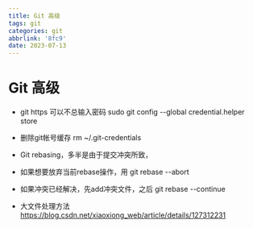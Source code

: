 ```yaml
---
title: Git 高级
tags: git
categories: git
abbrlink: '8fc9'
date: 2023-07-13
---
```



# Git 高级

- git https 可以不总输入密码
  sudo git config --global credential.helper store

- 删除git帐号缓存
  rm ~/.git-credentials

- Git rebasing，多半是由于提交冲突所致，

- 如果想要放弃当前rebase操作，用
   git rebase --abort

- 如果冲突已经解决，先add冲突文件，之后
   git rebase --continue

- 大文件处理方法
  https://blog.csdn.net/xiaoxiong_web/article/details/127312231


